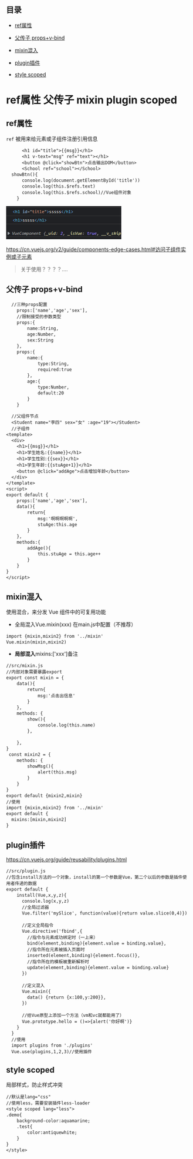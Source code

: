 ## 目录

*   [ref属性](#ref属性)

*   [父传子 props+v-bind](#父传子-propsv-bind)

*   [mixin混入](#mixin混入)

*   [ plugin插件](#-plugin插件)

*   [style scoped](#style-scoped)

# ref属性 父传子 mixin plugin scoped

## ref属性

`ref` 被用来给元素或子组件注册引用信息

```vue
      <h1 id="title">{{msg}}</h1>
      <h1 v-text="msg" ref="text"></h1>
      <button @click="showBtn">点击输出DOM</button>
      <School ref="school"></School>
  showBtn(){
      console.log(document.getElementById('title'))
      console.log(this.$refs.text)
      console.log(this.$refs.school)//Vue组件对象
    }
```

![](image/image_PADaJ5BIQs.png)

<https://cn.vuejs.org/v2/guide/components-edge-cases.html#访问子组件实例或子元素>

> 关于使用？？？？....

## 父传子 props+v-bind

```vue
  //三种props配置
    props:['name','age','sex'],
    //限制接受的参数类型
    props:{
        name:String,
        age:Number,
        sex:String
    },
    props:{
        name:{
            type:String,
            required:true
        },
        age:{
            type:Number,
            default:20
        }
    }
```

```vue
  //父组件节点
  <Student name="李四" sex="女" :age="19"></Student>
  //子组件
<template>
  <div>
    <h1>{{msg}}</h1>
    <h1>学生姓名:{{name}}</h1>
    <h1>学生性别:{{sex}}</h1>
    <h1>学生年龄:{{stuAge+1}}</h1>
    <button @click="addAge">点击增加年龄</button>
  </div>
</template>
<script>
export default {
    props:['name','age','sex'],
    data(){
        return{
            msg:'啊啊啊啊啊',
            stuAge:this.age
        }
    },
    methods:{
        addAge(){
            this.stuAge = this.age++
        }
    }
}
</script>

```

## mixin混入

使用混合，来分发 Vue 组件中的可复用功能

*   全局混入Vue.mixin(xxx)   在main.js中配置（不推荐）

```vue
import {mixin,mixin2} from '../mixin'
Vue.mixin(mixin,mixin2)
```

*   **局部混入**mixins:\['xxx']备注

```vue
//src/mixin.js
//内部对象需要暴露export
export const mixin = {
    data(){
        return{
            msg:'点击出信息'
        }
    },
    methods: {
        show(){
            console.log(this.name)
        },
       
    },
}
 const mixin2 = {
    methods: {
        showMsg(){
            alert(this.msg)
        }
    }
}
export default {mixin2,mixin}
//使用
import {mixin,mixin2} from '../mixin'
export default {
  mixins:[mixin,mixin2]
}
```

## &#x20;plugin插件

<https://cn.vuejs.org/guide/reusability/plugins.html>

```vue
//src/plugin.js
//包含install方法的一个对象，install的第一个参数是Vue，第二个以后的参数是插件使用者传递的数据
export default {
    install(Vue,x,y,z){
      console.log(x,y,z)
      //全局过滤器
      Vue.filter('mySlice', function(value){return value.slice(0,4)})
  
      //定义全局指令
      Vue.directive('fbind',{
        //指令与元素成功绑定时（一上来）
        bind(element,binding){element.value = binding.value},
        //指令所在元素被插入页面时
        inserted(element,binding){element.focus()},
        //指令所在的模板被重新解析时
        update(element,binding){element.value = binding.value}
      })
  
      //定义混入
      Vue.mixin({
        data() {return {x:100,y:200}},
      })
  
      //给Vue原型上添加一个方法（vm和vc就都能用了）
      Vue.prototype.hello = ()=>{alert('你好啊')}
    }
  }
  //使用
  import plugins from './plugins'
  Vue.use(plugins,1,2,3)//使用插件

```

## style scoped

局部样式，防止样式冲突

```vue
//默认是lang="css"
//使用less，需要安装插件less-loader
<style scoped lang="less">
.demo{
    background-color:aquamarine;
    .test{
        color:antiquewhite;
    }
}
</style>
```

